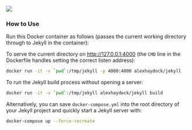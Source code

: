 [![](https://images.microbadger.com/badges/image/alexhaydock/jekyll.svg)](https://microbadger.com/images/alexhaydock/jekyll "Get your own image badge on microbadger.com")


### How to Use
Run this Docker container as follows (passes the current working directory through to Jekyll in the container):

To serve the current directory on http://127.0.0.1:4000 (the `CMD` line in the Dockerfile handles setting the correct listen address):
```sh
docker run -it -v `pwd`:/tmp/jekyll -p 4000:4000 alexhaydock/jekyll
```

To run the Jekyll build process without opening a server:
```sh
docker run -it -v `pwd`:/tmp/jekyll alexhaydock/jekyll build
```

Alternatively, you can save `docker-compose.yml` into the root directory of your Jekyll project and quickly start a Jekyll server with:
```sh
docker-compose up --force-recreate
```
